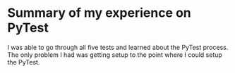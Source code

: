 # Summary of my experience on PyTest

I was able to go through all five tests and learned about the PyTest process. The only problem I had was getting setup 
to the point where I could setup the PyTest.
